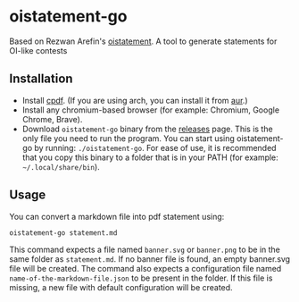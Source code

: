 # oistatement-go

Based on Rezwan Arefin's [oistatement](https://github.com/RezwanArefin01/oistatement). A tool to generate statements for OI-like contests

## Installation
- Install [cpdf](https://github.com/coherentgraphics/cpdf-binaries). (If you are using arch, you can install it from [aur](https://aur.archlinux.org/packages/cpdf-bin).)
- Install any chromium-based browser (for example: Chromium, Google Chrome, Brave).
- Download `oistatement-go` binary from the [releases](`https://github.com/Jarif-Rahman/oistatement-go/releases/latest`) page. This is the only file you need to run the program. You can start using oistatement-go by running: `./oistatement-go`. For ease of use, it is recommended that you copy this binary to a folder that is in your PATH (for example: `~/.local/share/bin`).

## Usage 
You can convert a markdown file into pdf statement using:
```bash
oistatement-go statement.md
```
This command expects a file named `banner.svg` or `banner.png` to be in the same folder as `statement.md`. If no banner file is found, an empty banner.svg file will be created. The command also expects a configuration file named `name-of-the-markdown-file.json` to be present in the folder. If this file is missing, a new file with default configuration will be created.